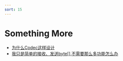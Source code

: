 ```yaml
---
sort: 15
---
```


# Something More
- [为什么Codec这样设计](./codec_explain/)
- [我只是简单的接收、发送byte[],不需要那么多功能怎么办](./httpclient/)
